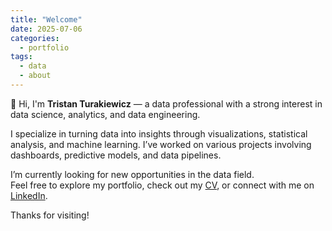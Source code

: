 ```yaml
---
title: "Welcome"
date: 2025-07-06
categories:
  - portfolio
tags:
  - data
  - about
---
```


👋 Hi, I'm **Tristan Turakiewicz** — a data professional with a strong interest in data science, analytics, and data engineering.

I specialize in turning data into insights through visualizations, statistical analysis, and machine learning. I’ve worked on various projects involving dashboards, predictive models, and data pipelines.

I’m currently looking for new opportunities in the data field.  
Feel free to explore my portfolio, check out my [CV](/assets/images/cv_tristan_turakiewicz_eng.pdf), or connect with me on [LinkedIn]("www.linkedin.com/in/tristanturakiewicz").

Thanks for visiting!


